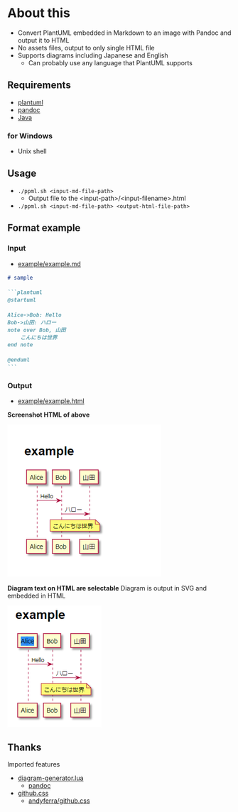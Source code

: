 # About this

-   Convert PlantUML embedded in Markdown to an image with Pandoc and output it to HTML
-   No assets files, output to only single HTML file
-   Supports diagrams including Japanese and English
    -   Can probably use any language that PlantUML supports

## Requirements

-   [plantuml](https://plantuml.com/download)
-   [pandoc](https://pandoc.org/installing.html)
-   [Java](https://java.com/)

### for Windows

-   Unix shell

## Usage

-   `./ppml.sh <input-md-file-path>`
    -   Output file to the \<input-path>/\<input-filename>.html
-   `./ppml.sh <input-md-file-path> <output-html-file-path>`

## Format example

### Input

-   [example/example.md](example/example.md)

````markdown
# sample

```plantuml
@startuml

Alice->Bob: Hello
Bob->山田: ハロー
note over Bob, 山田
    こんにちは世界
end note

@enduml
```
````

### Output

-   [example/example.html](example/example.html)

**Screenshot HTML of above**

![](README.assets/html.png)

**Diagram text on HTML are selectable**
Diagram is output in SVG and embedded in HTML

![](README.assets/selectable-text.png)

## Thanks

Imported features

-   [diagram-generator.lua](diagram-generator.lua)
    -   [pandoc](https://github.com/pandoc/lua-filters)
-   [github.css](github.css)
    -   [andyferra/github.css](https://gist.github.com/andyferra/2554919)

```

```
